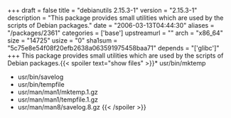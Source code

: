 +++
draft = false
title = "debianutils 2.15.3-1"
version = "2.15.3-1"
description = "This package provides small utilities which are used by the scripts of Debian packages."
date = "2006-03-13T04:44:30"
aliases = "/packages/2361"
categories = ['base']
upstreamurl = ""
arch = "x86_64"
size = "14725"
usize = "0"
sha1sum = "5c75e8e54f08f20efb2638a063591975458baa71"
depends = "['glibc']"
+++
This package provides small utilities which are used by the scripts of Debian packages.{{< spoiler text="show files" >}}* usr/bin/mktemp
* usr/bin/savelog
* usr/bin/tempfile
* usr/man/man1/mktemp.1.gz
* usr/man/man1/tempfile.1.gz
* usr/man/man8/savelog.8.gz
{{< /spoiler >}}